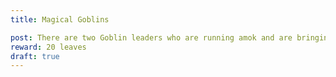 ```yaml
---
title: Magical Goblins

post: There are two Goblin leaders who are running amok and are bringing new Goblins into the area. Our scouts can give you directions towards where they are hiding. 
reward: 20 leaves
draft: true
---
```


